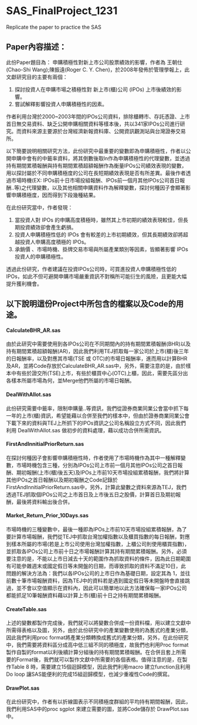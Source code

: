 # SAS_FinalProject_1231
Replicate the paper to practice the SAS 

## Paper內容描述：
  此份Paper題目為： 申購積極性對新上市公司股票績效的影響，作者為 王朝仕(Chao-Shi Wang);陳振遠(Roger C. Y. Chen)，於2008年發佈於管理學報上，此文獻研究目的主要有兩個：
   1. 探討投資人在申購市場之積極性對 新上市(櫃)公司 (IPOs) 上市後績效的影響。
   2. 嘗試解釋影響投資人申購積極性的因素。
   
  作者利用台灣於2000~2003年間的IPOs公司資料，排除櫃轉市、存託憑證、上市首日無交易資料、缺乏公開申購相關資料等樣本後，共以341家IPOs公司進行研究。而資料來源主要源於台灣經濟新報資料庫、公開資訊觀測站與台灣證券交易所。
  
  以下簡要說明相關研究方法，此份研究中最重要的變數即為申購積極性，作者以公開申購中會有的中籤率資料，將其倒數後取ln作為申購積極性的代理變數，並透過持有期間累積報酬與持有期間累積超額報酬作為衡量IPOs公司績效表現的變數，用以探討屬於不同申購積極度的公司在長短期績效表現是否有所差異。最後作者透過市場時機(EX:
  IPOs前十日市場投組報酬、IPOs前一個月其他IPOs公司首日報酬..等)之代理變數，以及其他相關申購資料作為解釋變數，探討何種因子會顯著影響申購積極度，因而得到下段幾種結果。
  
  在此份研究當中，作者發現：
   1. 當投資人對 IPOs 的申購高度積極時，雖然其上市初期的績效表現較佳，但長期投資績效卻會產生虧損。
   2. 投資人申購積極性低的 IPOs 會有較差的上市初期績效，但其長期績效卻將超越投資人申購高度積極的 IPOs。
   3. 承銷價 、市場時機、掛牌交易市場與所屬產業類別等因素，皆顯著影響 IPOs 投資人的申購積極性。
  
  透過此份研究，作者建議在投資IPOs公司時，可買進投資人申購積極性低的 IPOs，如此不但可避開申購市場嚴重資訊不對稱所可能衍生的風險，且更能大幅提升獲利機會。
   
## 以下說明這份Project中所包含的檔案以及Code的用途。

#### CalculateBHR_AR.sas
  由於此研究中需要使用到各IPOs公司在不同期間內的持有期間累積報酬(BHR)以及持有期間累積超額報酬(AR)，因此我們利用TEJ抓取每一家公司於上市(櫃)後三年的日報酬率，以及對應其市場(TSE 或 OTC)的市場日報酬率，進而用以計算BHR 及AR，並將Code存放於CalculateBHR_AR.sas中，另外，需要注意的是，由於樣本中有些於證交所(TSE)上市，有些於櫃買中心(OTC)上櫃，因此，需要先區分出各樣本所屬市場為何，並Merge他們所屬的市場日報酬。

#### DealWithAllot.sas
  此份研究需要中籤率，限制申購量..等資訊，我們從證券商業同業公會當中抓下每一年的上市(櫃)資訊，希望能藉以合併至我們的樣本中，但由於證券商業同業公會下載下來的資料與TEJ上所抓下的IPOs資訊之公司名稱設立方式不同，因此我們利用 DealWithAllot.sas 做初步的資料處理，藉以成功合併所需資訊。
  
#### FirstAndInnitialPriorReturn.sas
  在探討何種因子會影響申購積極性時，作者使用了市場時機作為其中一種解釋變數，市場時機包含三種，分別為IPOs公司上市前一個月其他IPOs公司之首日報酬、期初報酬(上市(櫃)後五天)及IPOs上市前10天市場投組累積報酬，我們將計算其他IPOs之首日報酬以及期初報酬之Code記錄於FirstAndInnitialPriorReturn.sas中，另外，計算此變數之資料來源為TEJ，我們透過TEJ抓取個IPOs公司之上市首日及上市後五日之股價，計算首日及期初報酬，最後將資料輸出後合併。
  
#### Market_Return_Prior_10Days.sas
  市場時機的三種變數中，最後一種即為IPOs上市前10天市場投組累積報酬，為了要計算市場報酬，我們從TEJ中抓取台灣加權指數以及櫃買指數的每日報酬，對應到樣本所屬的市場(若是上市公司使用台灣加權指數，上櫃公司則使用櫃買指數)，並抓取各IPOs公司上市前十日之市場報酬計算其持有期間累積報酬。另外，必須要注意的是，不能以上市日減去十天的範圍作為抓取資料的條件，因為此日期範圍有可能參雜週末或國定假日等未開盤的日期，而導致抓取的資料不滿足10日，此問題的解決方法為：我們以各IPOs公司的上市日作為基礎日期，設定其為 1，並往前數十筆市場報酬資料，因為TEJ中的資料若是遇到國定假日等未開盤時會直接跳過，並不會以空值顯示在資料內，因此可以簡單地以此方法確保每一家IPOs公司都能抓足10筆報酬資料藉以計算上市(櫃)前十日之持有期間累積報酬。
  
#### CreateTable.sas
  上述的變數都製作完成後，我們就可以將變數合併成一份資料檔，用以建立文獻中所需得表格以及圖，另外，由於此份研究中的產業變數使用的為舊式的產業分類，因此我們利用proc format將產業分類轉換成舊式的產業分類，另外，在此份研究中，我們需要將資料區分成高中低三組不同的積極度，故我們也利用Proc format製作自製的format以利後續計算分組後的持有期間累積報酬。在合併且套上所需要的Format後，我們就可以製作文獻中所需要的各個表格。值得注意的是，在製作Table 8 時，需要建立15個迴歸模型，因此我們利用macro 建立function且利用Do loop 讓SAS能便利的完成15組迴歸模型，也減少重複性Code的撰寫。
 
#### DrawPlot.sas
  在此份研究中，作者有以折線圖表示不同積極度群組的平均持有期間報酬，因此，我們利用SAS中的proc sgplot 來建立需要的圖，並將Code儲存於 DrawPlot.sas中。


  
  
  
  
  
  
  
  
  
  
  
  
  
